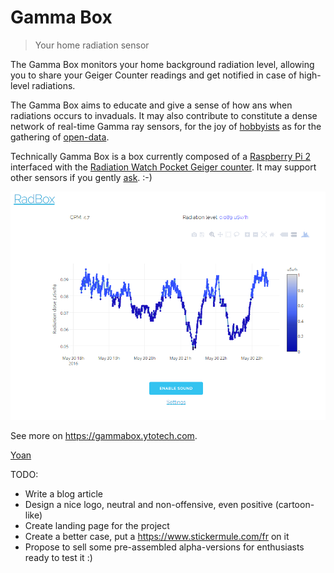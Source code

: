 # Gamma Box

> Your home radiation sensor

The Gamma Box monitors your home background radiation level, allowing you to share your Geiger Counter readings and get notified in case of high-level radiations.

The Gamma Box aims to educate and give a sense of how ans when radiations occurs to invaduals. It may also contribute to constitute a dense network of real-time Gamma ray sensors, for the joy of [hobbyists](http://radmon.org/) as for the gathering of [open-data](http://safecast.org/).

Technically Gamma Box is a box currently composed of a [Raspberry Pi 2](https://www.raspberrypi.org/products/raspberry-pi-2-model-b/) interfaced with the [Radiation Watch Pocket Geiger counter](http://www.radiation-watch.co.uk/). It may support other sensors if you gently [ask](https://github.com/MonsieurV/GammaBox/issues). :-)

![](/misc/RadBox3.PNG?raw=true "RadBox main page")

See more on https://gammabox.ytotech.com.

[Yoan](mailto:yoan@ytotech.com)

TODO:
* Write a blog article
* Design a nice logo, neutral and non-offensive, even positive (cartoon-like)
* Create landing page for the project
* Create a better case, put a https://www.stickermule.com/fr on it
* Propose to sell some pre-assembled alpha-versions for enthusiasts ready to test it :)
